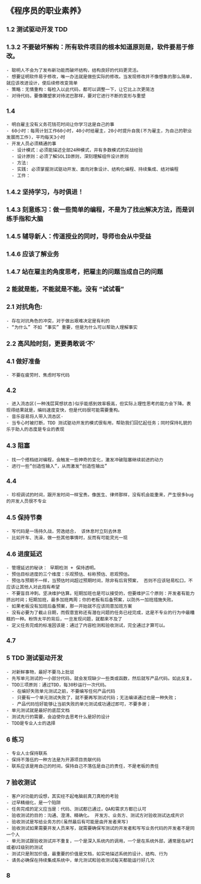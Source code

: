 ## 《程序员的职业素养》


### 1.2 测试驱动开发 TDD
### 1.3.2 不要破坏解构：所有软件项目的根本知道原则是，软件要易于修改。
    - 聪明人不会为了发布新功能而破坏结构，结构良好的代码更灵活。
    - 想要证明软件易于修改，唯一办法就是做些实际的修改。当发现修改并不像想象的那么简单，就应该改进设计，使后续修改变简单
    - 策略：无情重构：每检入以此代码，都可以调整一下，让它比上次更简洁
    - 对待代码，要像雕塑家对待泥巴那样，要对它进行不断的变形与重塑
### 1.4
    - 明白雇主没有义务花钱花时间让你学习这是自己的事
    - 60小时：每周计划工作60小时，40小时给雇主，20小时提升自我(不为雇主，为自己的职业发展而工作)，平均每天3小时
    - 开发人员必须精通的事
      - 设计模式：必须能描述全部24种模式，并有多数模式的实战经验
      - 设计原则：必须了解SOLID原则，深刻理解组件设计原则
      - 方法: 
      - 实践: 必须掌握测试驱动开发、面向对象设计、结构化编程、持续集成、结对编程
      - 工件：
### 1.4.2 坚持学习，与时俱进！
### 1.4.3 刻意练习：做一些简单的编程，不是为了找出解决方法，而是训练手指和大脑
### 1.4.5 辅导新人：传道授业的同时，导师也会从中受益
### 1.4.6 应该了解业务
### 1.4.7 站在雇主的角度思考，把雇主的问题当成自己的问题
### 2 能就是能，不能就是不能。没有 “试试看”
### 2.1 对抗角色: 
    - 存在对抗角色的冲突，对于做出艰难决定是有利的
    - “为什么” 不如 “事实” 重要，但是为什么可以帮助人理解事实
### 2.2 高风险时刻，更要勇敢说‘不’
### 4.1 做好准备
    - 不要在疲劳时、焦虑时写代码
### 4.2 
    - 进入流态区(一种浅层冥想状态)似乎能感到效率极高，但实际上理性思考的能力会下降。表现得结果就是，编码速度变快，但是代码很可能需要重构。
    - 音乐容易将人带入流态区·
    - 当专心时被打断，TDD 测试驱动开发的模式很有用，帮助我们回忆起任务；同时保持礼貌的乐于助人的态度是专业的表现
### 4.3 阻塞
    - 找一个搭档结对编程，会触发一些神奇的变化，激发冲破阻塞继续前进的动力
    - 进行一些“创造性输入”，从而激发“创造性输出”
### 4.4
    - 珍视调试的时间，跟开发时间一样宝贵。像医生、律师那样，没有机会能重来，产生很多bug的开发人员很不专业
### 4.5 保持节奏
    - 写代码是一场持久战，劳逸结合， 该休息时立刻去休息
    - 比如开车、洗澡，做一些其他事情时，反而有可能灵光一现
### 4.6 进度延迟
    - 管理延迟的秘诀： 早期检测 + 保持透明。
    - 预估目标进度的三个维度：乐观预估、标称预估、悲观预估。
    - 预估与预期不一样，当预估时间超过预期时间，除非有后背预案， 否则不应该轻易松口，不应该让其他人对此抱有希望
    - 不要盲目冲刺。坚决维护估算。短期加班也是可以接受的，但要维护三个原则：开发者有能力挤出时间；短期加班，最多加班两周；你的老板有后备预案，以防外一加班措施失败。
    - 如果老板没有加班后备预案，那一开始就不应该同意加班方案
    - 没有必要为了截止日期，而假意宣称还有潜在问题的任务已经完成，这是不专业的行为中最糟糕的一种。粉饰太平的背后，一旦发现问题，就都来不及了
    - 定义任务完成的标准因该是：通过了内容检测和验收测试，完全通过才算可以。
### 4.7 
### 5 TDD 测试驱动开发
    - 对新鲜事物，最好不要马上批驳
    - 先写单元测试的一小部分代码，就会发现缺少一些类或函数，然后就写产品代码。如此反复。
    - TDD三项原则：通过TDD，每30秒运行一次代码。
      - 在编好失败单元测试之前，不要编写任何产品代码
      - 只要有一个单元测试失败了，就不要再写测试代码；无法编译通过也是一种失败；
      - 产品代码恰好能够让当前失败的单元测试成功通过即可，不要多谢；
    - 单元测试就是最好的底层文档
    - 测试先行的需要，会迫使你去思考什么是好的设计
    - TDD是专业人士的选择
### 6 练习
    - 专业人士保持联系
    - 保持不落伍的一种方法是为开源项目贡献代码
    - 联系应该是用自己的时间，保持自己不落伍是自己的责任，不是老板的责任
### 7 验收测试
    - 客户对功能的设想，其实经不起电脑前真刀真枪的考验
    - 过早精细化，是一个陷阱
    - 任务完成的定义应当是：代码、测试都已通过，QA和需求方都已认可
    - 验收测试的目的：沟通、澄清、精确化。 开发方、业务方、测试方对验收测试达成共识
    - 验收测试是写给业务方的(虽然最后有可能是由开发者来写)
    - 验收测试如果需要开发人员来写，就需要确保写测试的开发者和写写业务代码的开发者不是同一个人
    - 单元测试跟验收测试并不重复，一个是深入系统内的调用，一个是在系统外部，通常是在API或者UI级别的测试
    - 测试只是附加价值，最重要的价值是文档，如实地描述系统的设计、结构、行为
    - 请务必确保在持续集成系统中，单元测试和验收测试每天都能运行好几次
### 8
